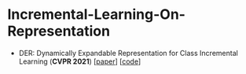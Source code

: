 # Incremental-Learning-On-Representation

- <a name="todo"></a> DER: Dynamically Expandable Representation for Class Incremental Learning (**CVPR 2021**)  [[paper](https://arxiv.org/abs/2103.16788)] [[code](https://github.com/Rhyssiyan/DER-ClassIL.pytorch)]